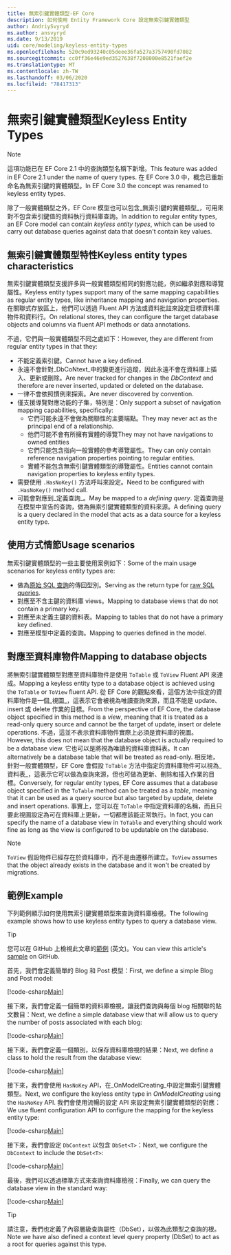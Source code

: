```yaml
---
title: 無索引鍵實體類型-EF Core
description: 如何使用 Entity Framework Core 設定無索引鍵實體類型
author: AndriySvyryd
ms.author: ansvyryd
ms.date: 9/13/2019
uid: core/modeling/keyless-entity-types
ms.openlocfilehash: 520c9ed93240c05deee36fa527a3757490fd7082
ms.sourcegitcommit: cc0ff36e46e9ed3527638f7208000e8521faef2e
ms.translationtype: MT
ms.contentlocale: zh-TW
ms.lasthandoff: 03/06/2020
ms.locfileid: "78417313"
---
```

# <a name="keyless-entity-types"></a><span data-ttu-id="a0794-103">無索引鍵實體類型</span><span class="sxs-lookup"><span data-stu-id="a0794-103">Keyless Entity Types</span></span>

> [!NOTE]
> <span data-ttu-id="a0794-104">這項功能已在 EF Core 2.1 中的查詢類型名稱下新增。</span><span class="sxs-lookup"><span data-stu-id="a0794-104">This feature was added in EF Core 2.1 under the name of query types.</span></span> <span data-ttu-id="a0794-105">在 EF Core 3.0 中，概念已重新命名為無索引鍵的實體類型。</span><span class="sxs-lookup"><span data-stu-id="a0794-105">In EF Core 3.0 the concept was renamed to keyless entity types.</span></span>

<span data-ttu-id="a0794-106">除了一般實體類型之外，EF Core 模型也可以包含_無索引鍵的實體類型_，可用來對不包含索引鍵值的資料執行資料庫查詢。</span><span class="sxs-lookup"><span data-stu-id="a0794-106">In addition to regular entity types, an EF Core model can contain _keyless entity types_, which can be used to carry out database queries against data that doesn't contain key values.</span></span>

## <a name="keyless-entity-types-characteristics"></a><span data-ttu-id="a0794-107">無索引鍵實體類型特性</span><span class="sxs-lookup"><span data-stu-id="a0794-107">Keyless entity types characteristics</span></span>

<span data-ttu-id="a0794-108">無索引鍵實體類型支援許多與一般實體類型相同的對應功能，例如繼承對應和導覽屬性。</span><span class="sxs-lookup"><span data-stu-id="a0794-108">Keyless entity types support many of the same mapping capabilities as regular entity types, like inheritance mapping and navigation properties.</span></span> <span data-ttu-id="a0794-109">在關聯式存放區上，他們可以透過 Fluent API 方法或資料批註來設定目標資料庫物件和資料行。</span><span class="sxs-lookup"><span data-stu-id="a0794-109">On relational stores, they can configure the target database objects and columns via fluent API methods or data annotations.</span></span>

<span data-ttu-id="a0794-110">不過，它們與一般實體類型不同之處如下：</span><span class="sxs-lookup"><span data-stu-id="a0794-110">However, they are different from regular entity types in that they:</span></span>

- <span data-ttu-id="a0794-111">不能定義索引鍵。</span><span class="sxs-lookup"><span data-stu-id="a0794-111">Cannot have a key defined.</span></span>
- <span data-ttu-id="a0794-112">永遠不會針對_DbCoNtext_中的變更進行追蹤，因此永遠不會在資料庫上插入、更新或刪除。</span><span class="sxs-lookup"><span data-stu-id="a0794-112">Are never tracked for changes in the _DbContext_ and therefore are never inserted, updated or deleted on the database.</span></span>
- <span data-ttu-id="a0794-113">一律不會依照慣例來探索。</span><span class="sxs-lookup"><span data-stu-id="a0794-113">Are never discovered by convention.</span></span>
- <span data-ttu-id="a0794-114">僅支援導覽對應功能的子集，特別是：</span><span class="sxs-lookup"><span data-stu-id="a0794-114">Only support a subset of navigation mapping capabilities, specifically:</span></span>
  - <span data-ttu-id="a0794-115">它們可能永遠不會做為關聯性的主要端點。</span><span class="sxs-lookup"><span data-stu-id="a0794-115">They may never act as the principal end of a relationship.</span></span>
  - <span data-ttu-id="a0794-116">他們可能不會有所擁有實體的導覽</span><span class="sxs-lookup"><span data-stu-id="a0794-116">They may not have navigations to owned entities</span></span>
  - <span data-ttu-id="a0794-117">它們只能包含指向一般實體的參考導覽屬性。</span><span class="sxs-lookup"><span data-stu-id="a0794-117">They can only contain reference navigation properties pointing to regular entities.</span></span>
  - <span data-ttu-id="a0794-118">實體不能包含無索引鍵實體類型的導覽屬性。</span><span class="sxs-lookup"><span data-stu-id="a0794-118">Entities cannot contain navigation properties to keyless entity types.</span></span>
- <span data-ttu-id="a0794-119">需要使用 `.HasNoKey()` 方法呼叫來設定。</span><span class="sxs-lookup"><span data-stu-id="a0794-119">Need to be configured with `.HasNoKey()` method call.</span></span>
- <span data-ttu-id="a0794-120">可能會對應到_定義查詢_。</span><span class="sxs-lookup"><span data-stu-id="a0794-120">May be mapped to a _defining query_.</span></span> <span data-ttu-id="a0794-121">定義查詢是在模型中宣告的查詢，做為無索引鍵實體類型的資料來源。</span><span class="sxs-lookup"><span data-stu-id="a0794-121">A defining query is a query declared in the model that acts as a data source for a keyless entity type.</span></span>

## <a name="usage-scenarios"></a><span data-ttu-id="a0794-122">使用方式情節</span><span class="sxs-lookup"><span data-stu-id="a0794-122">Usage scenarios</span></span>

<span data-ttu-id="a0794-123">無索引鍵實體類型的一些主要使用案例如下：</span><span class="sxs-lookup"><span data-stu-id="a0794-123">Some of the main usage scenarios for keyless entity types are:</span></span>

- <span data-ttu-id="a0794-124">做為[原始 SQL 查詢](xref:core/querying/raw-sql)的傳回型別。</span><span class="sxs-lookup"><span data-stu-id="a0794-124">Serving as the return type for [raw SQL queries](xref:core/querying/raw-sql).</span></span>
- <span data-ttu-id="a0794-125">對應至不含主鍵的資料庫 views。</span><span class="sxs-lookup"><span data-stu-id="a0794-125">Mapping to database views that do not contain a primary key.</span></span>
- <span data-ttu-id="a0794-126">對應至未定義主鍵的資料表。</span><span class="sxs-lookup"><span data-stu-id="a0794-126">Mapping to tables that do not have a primary key defined.</span></span>
- <span data-ttu-id="a0794-127">對應至模型中定義的查詢。</span><span class="sxs-lookup"><span data-stu-id="a0794-127">Mapping to queries defined in the model.</span></span>

## <a name="mapping-to-database-objects"></a><span data-ttu-id="a0794-128">對應至資料庫物件</span><span class="sxs-lookup"><span data-stu-id="a0794-128">Mapping to database objects</span></span>

<span data-ttu-id="a0794-129">將無索引鍵實體類型對應至資料庫物件是使用 `ToTable` 或 `ToView` Fluent API 來達成。</span><span class="sxs-lookup"><span data-stu-id="a0794-129">Mapping a keyless entity type to a database object is achieved using the `ToTable` or `ToView` fluent API.</span></span> <span data-ttu-id="a0794-130">從 EF Core 的觀點來看，這個方法中指定的資料庫物件是一個_視圖_，這表示它會被視為唯讀查詢來源，而且不能是 update、insert 或 delete 作業的目標。</span><span class="sxs-lookup"><span data-stu-id="a0794-130">From the perspective of EF Core, the database object specified in this method is a _view_, meaning that it is treated as a read-only query source and cannot be the target of update, insert or delete operations.</span></span> <span data-ttu-id="a0794-131">不過，這並不表示資料庫物件實際上必須是資料庫的視圖。</span><span class="sxs-lookup"><span data-stu-id="a0794-131">However, this does not mean that the database object is actually required to be a database view.</span></span> <span data-ttu-id="a0794-132">它也可以是將視為唯讀的資料庫資料表。</span><span class="sxs-lookup"><span data-stu-id="a0794-132">It can alternatively be a database table that will be treated as read-only.</span></span> <span data-ttu-id="a0794-133">相反地，針對一般實體類型，EF Core 會假設 `ToTable` 方法中指定的資料庫物件可以視為_資料表_，這表示它可以做為查詢來源，但也可做為更新、刪除和插入作業的目標。</span><span class="sxs-lookup"><span data-stu-id="a0794-133">Conversely, for regular entity types, EF Core assumes that a database object specified in the `ToTable` method can be treated as a _table_, meaning that it can be used as a query source but also targeted by update, delete and insert operations.</span></span> <span data-ttu-id="a0794-134">事實上，您可以在 `ToTable` 中指定資料庫的名稱，而且只要此視圖設定為可在資料庫上更新，一切都應該能正常執行。</span><span class="sxs-lookup"><span data-stu-id="a0794-134">In fact, you can specify the name of a database view in `ToTable` and everything should work fine as long as the view is configured to be updatable on the database.</span></span>

> [!NOTE]
> <span data-ttu-id="a0794-135">`ToView` 假設物件已經存在於資料庫中，而不是由遷移所建立。</span><span class="sxs-lookup"><span data-stu-id="a0794-135">`ToView` assumes that the object already exists in the database and it won't be created by migrations.</span></span>

## <a name="example"></a><span data-ttu-id="a0794-136">範例</span><span class="sxs-lookup"><span data-stu-id="a0794-136">Example</span></span>

<span data-ttu-id="a0794-137">下列範例顯示如何使用無索引鍵實體類型來查詢資料庫檢視。</span><span class="sxs-lookup"><span data-stu-id="a0794-137">The following example shows how to use keyless entity types to query a database view.</span></span>

> [!TIP]
> <span data-ttu-id="a0794-138">您可以在 GitHub 上檢視此文章的[範例](https://github.com/dotnet/EntityFramework.Docs/tree/master/samples/core/KeylessEntityTypes) \(英文\)。</span><span class="sxs-lookup"><span data-stu-id="a0794-138">You can view this article's [sample](https://github.com/dotnet/EntityFramework.Docs/tree/master/samples/core/KeylessEntityTypes) on GitHub.</span></span>

<span data-ttu-id="a0794-139">首先，我們會定義簡單的 Blog 和 Post 模型：</span><span class="sxs-lookup"><span data-stu-id="a0794-139">First, we define a simple Blog and Post model:</span></span>

[!code-csharp[Main](../../../samples/core/KeylessEntityTypes/Program.cs#Entities)]

<span data-ttu-id="a0794-140">接下來，我們會定義一個簡單的資料庫檢視，讓我們查詢與每個 blog 相關聯的貼文數目：</span><span class="sxs-lookup"><span data-stu-id="a0794-140">Next, we define a simple database view that will allow us to query the number of posts associated with each blog:</span></span>

[!code-csharp[Main](../../../samples/core/KeylessEntityTypes/Program.cs#View)]

<span data-ttu-id="a0794-141">接下來，我們會定義一個類別，以保存資料庫檢視的結果：</span><span class="sxs-lookup"><span data-stu-id="a0794-141">Next, we define a class to hold the result from the database view:</span></span>

[!code-csharp[Main](../../../samples/core/KeylessEntityTypes/Program.cs#KeylessEntityType)]

<span data-ttu-id="a0794-142">接下來，我們會使用 `HasNoKey` API，在_OnModelCreating_中設定無索引鍵實體類型。</span><span class="sxs-lookup"><span data-stu-id="a0794-142">Next, we configure the keyless entity type in _OnModelCreating_ using the `HasNoKey` API.</span></span>
<span data-ttu-id="a0794-143">我們會使用流暢的設定 API 來設定無索引鍵實體類型的對應：</span><span class="sxs-lookup"><span data-stu-id="a0794-143">We use fluent configuration API to configure the mapping for the keyless entity type:</span></span>

[!code-csharp[Main](../../../samples/core/KeylessEntityTypes/Program.cs#Configuration)]

<span data-ttu-id="a0794-144">接下來，我們會設定 `DbContext` 以包含 `DbSet<T>`：</span><span class="sxs-lookup"><span data-stu-id="a0794-144">Next, we configure the `DbContext` to include the `DbSet<T>`:</span></span>

[!code-csharp[Main](../../../samples/core/KeylessEntityTypes/Program.cs#DbSet)]

<span data-ttu-id="a0794-145">最後，我們可以透過標準方式來查詢資料庫檢視：</span><span class="sxs-lookup"><span data-stu-id="a0794-145">Finally, we can query the database view in the standard way:</span></span>

[!code-csharp[Main](../../../samples/core/KeylessEntityTypes/Program.cs#Query)]

> [!TIP]
> <span data-ttu-id="a0794-146">請注意，我們也定義了內容層級查詢屬性（DbSet），以做為此類型之查詢的根。</span><span class="sxs-lookup"><span data-stu-id="a0794-146">Note we have also defined a context level query property (DbSet) to act as a root for queries against this type.</span></span>
